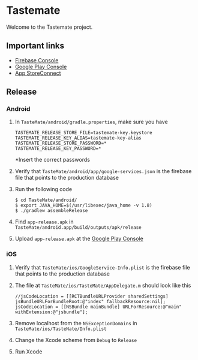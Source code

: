 # Tastemate

Welcome to the Tastemate project. 

## Important links
* [Firebase Console](https://console.firebase.google.com/) 
* [Google Play Console](https://play.google.com/apps/publish/) 
* [App StoreConnect](https://appstoreconnect.apple.com/) 

## Release

### Android
1. In `TasteMate/android/gradle.properties`, make sure you have 
   ```
   TASTEMATE_RELEASE_STORE_FILE=tastemate-key.keystore
   TASTEMATE_RELEASE_KEY_ALIAS=tastemate-key-alias
   TASTEMATE_RELEASE_STORE_PASSWORD=*
   TASTEMATE_RELEASE_KEY_PASSWORD=*
   ```
   *Insert the correct passwords

2. Verify that `TasteMate/android/app/google-services.json` is the firebase file that points to the production database

3. Run the following code
   ```
   $ cd TasteMate/android/
   $ export JAVA_HOME=$(/usr/libexec/java_home -v 1.8)
   $ ./gradlew assembleRelease
   ```

4. Find `app-release.apk` in `TasteMate/android.app/build/outputs/apk/release`

5. Upload `app-release.apk` at the [Google Play Console](https://play.google.com/apps/publish/) 

### iOS
1. Verify that `TasteMate/ios/GoogleService-Info.plist` is the firebase file that points to the production database

2. The file at `TasteMate/ios/TasteMate/AppDelegate.m` should look like this
   ```
   //jsCodeLocation = [[RCTBundleURLProvider sharedSettings] jsBundleURLForBundleRoot:@"index" fallbackResource:nil];
   jsCodeLocation = [[NSBundle mainBundle] URLForResource:@"main" withExtension:@"jsbundle"];
   ```

3. Remove localhost from the `NSExceptionDomains` in `TasteMate/ios/TasteNate/Info.plist`

4. Change the Xcode scheme from `Debug` to `Release`

5. Run Xcode

